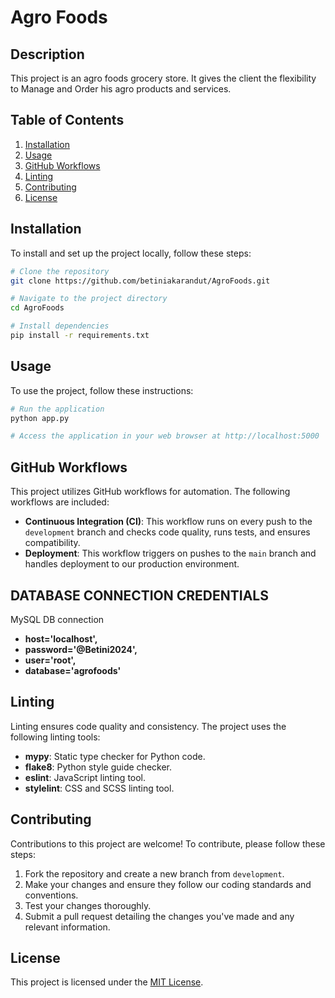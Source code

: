 # Agro Foods

## Description

This project is an agro foods grocery store. It gives the client the flexibility to Manage and Order his agro products and services.

## Table of Contents

1. [Installation](#installation)
2. [Usage](#usage)
3. [GitHub Workflows](#github-workflows)
4. [Linting](#linting)
5. [Contributing](#contributing)
6. [License](#license)

## Installation

To install and set up the project locally, follow these steps:

```bash
# Clone the repository
git clone https://github.com/betiniakarandut/AgroFoods.git

# Navigate to the project directory
cd AgroFoods

# Install dependencies
pip install -r requirements.txt
```

## Usage

To use the project, follow these instructions:

```bash
# Run the application
python app.py

# Access the application in your web browser at http://localhost:5000
```

## GitHub Workflows

This project utilizes GitHub workflows for automation. The following workflows are included:

- **Continuous Integration (CI)**: This workflow runs on every push to the `development` branch and checks code quality, runs tests, and ensures compatibility.
- **Deployment**: This workflow triggers on pushes to the `main` branch and handles deployment to our production environment.

## DATABASE CONNECTION CREDENTIALS
MySQL DB connection

- **host='localhost',**
- **password='@Betini2024',**
- **user='root',**
- **database='agrofoods'**

## Linting

Linting ensures code quality and consistency. The project uses the following linting tools:

- **mypy**: Static type checker for Python code.
- **flake8**: Python style guide checker.
- **eslint**: JavaScript linting tool.
- **stylelint**: CSS and SCSS linting tool.

## Contributing

Contributions to this project are welcome! To contribute, please follow these steps:

1. Fork the repository and create a new branch from `development`.
2. Make your changes and ensure they follow our coding standards and conventions.
3. Test your changes thoroughly.
4. Submit a pull request detailing the changes you've made and any relevant information.

## License

This project is licensed under the [MIT License](LICENSE).
